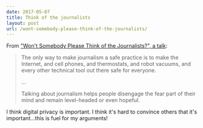```yaml
---
date: 2017-05-07
title: Think of the journalists
layout: post
url: /wont-somebody-please-think-of-the-journalists/
---
```


From ["Won't Somebody Please Think of the Journalists?", a talk](https://www.usenix.org/conference/enigma2017/conference-program/presentation/lowenthal):

> The only way to make journalism a safe practice is to make the Internet, and cell phones, and thermostats, and robot vacuums, and every other technical tool out there safe for everyone.
>
> ...
>
> Talking about journalism helps people disengage the fear part of their mind and remain level-headed or even hopeful.

I think digital privacy is important. I think it's hard to convince others that it's important...this is fuel for my arguments!
